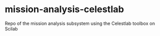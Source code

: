 # mission-analysis-celestlab
Repo of the mission analysis subsystem using the Celestlab toolbox on Scilab
